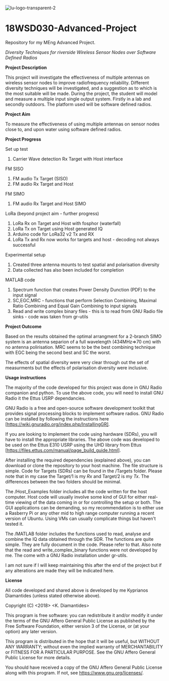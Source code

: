 ![lu-logo-transparent-2](https://user-images.githubusercontent.com/26578616/56578738-41993380-65c6-11e9-897b-044ce963e21a.png)

# 18WSD030-Advanced-Project

Repository for my MEng Advanced Project.

*Diversity Techniques for riverside Wireless Sensor Nodes over Software Defined Radios*

**Project Description** 

This project will investigate the effectiveness of multiple antennas on wireless sensor nodes to improve radiofrequency reliability. Different diversity techniques will be investigated, and a suggestion as to which is the most suitable will be made. During the project, the student will model and measure a multiple input single output system. Firstly in a lab and secondly outdoors. The platform used will be software defined radios. 

**Project Aim** 

 To measure the effectiveness of using multiple antennas on sensor nodes close to, and upon water using software defined radios.
 
**Project Progress**

Set up test
 1. Carrier Wave detection Rx Target with Host interface

FM SISO 
 1. FM audio Tx Target (SISO)
 2. FM audio Rx Target and Host
 
FM SIMO 
 1. FM audio Rx Target and Host SIMO
 
LoRa (beyond project aim - further progress) 
 1. LoRa Rx on Target and Host with fosphor (waterfall)
 2. LoRa Tx on Target using Host generated IQ
 3. Arduino code for LoRa32 v2 Tx and RX
 4. LoRa Tx and Rx now works for targets and host - decoding not always successful
 
Experimental setup
1. Created three antenna mounts to test spatial and polarisation diversity
2. Data collected has also been included for completion

MATLAB code
1. Spectrum function that creates Power Density Dunction (PDF) to the input signal
2. SC,EGC,MRC - functions that perform Selection Combining, Maximal Ratio Combining and Equal Gain Combining to input signals 
3. Read and write complex binary files - this is to read from GNU Radio file sinks - code was taken from gr-utils

**Project Outcome**

Based on the results obtained the optimal arrangment for a 2-branch SIMO system is an antenna separion of a full wavelength (434MHz=>70 cm) with no antenna polirisation. MRC seems to be the best combining technique with EGC being the second best and SC the worst.

The effects of spatial diversity were very clear through out the set of measurments but the effects of polarisation diversity were inclusive. 

**Usage instructions**

The majority of the code developed for this project was done in GNU Radio companion and python. To use the above code, you will need to install GNU Radio it the Ettus USRP dependancies. 

GNU Radio is a free and open-source software development toolkit that provides signal processing blocks to implement software radios. GNU Radio can be installed by following the instructions here [https://wiki.gnuradio.org/index.php/InstallingGR]. 

If you are looking to implement the code using hardware (SDRs), you will have to install the appropriate libraries. The above code was developed to be used on the Ettus E310 USRP using the UHD library from Ettus [https://files.ettus.com/manual/page_build_guide.html]. 

After installing the required dependencies (explained above), you can download or clone the repository to your host machine. The file structure is simple. Code for Targets (SDRs) can be found in the /Targets folder. Please note that in my case the Target/1 is my *Rx* and Target/2 is my *Tx*. The differences between the two folders should be minimal. 

The /Host_Examples folder includes all the code written for the host computer. Host code will usually involve some kind of GUI for either real-time viewing of the data coming in or for controlling the setup or both. The GUI applications can be demanding, so my recommendation is to either use a Rasberry Pi or any other mid to high range computer running a recent version of Ubuntu. Using VMs can usually complicate things but haven't tested it. 

The /MATLAB folder includes the functions used to read, analyse and combine the IQ data obtained through the SDR. The functions are quite simple. They are fully document in the code. Please refer to that. Also note that the read and write_complex_binary functions were not developed by me. The come with a GNU Radio installation under gr-utils.

I am not sure if I will keep maintaining this after the end of the project but if any alterations are made they will be indicated here. 

**License**

All code developed and shared above is developed by me Kyprianos Diamantides (unless stated otherwise above).

Copyright (C) <2018>  <K. Diamantides>

This program is free software: you can redistribute it and/or modify
it under the terms of the GNU Affero General Public License as published
by the Free Software Foundation, either version 3 of the License, or
(at your option) any later version.

This program is distributed in the hope that it will be useful,
but WITHOUT ANY WARRANTY; without even the implied warranty of
MERCHANTABILITY or FITNESS FOR A PARTICULAR PURPOSE.  See the
GNU Affero General Public License for more details.

You should have received a copy of the GNU Affero General Public License
along with this program.  If not, see <https://www.gnu.org/licenses/>.
